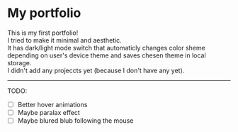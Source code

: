 # My portfolio
This is my first portfolio! <br> 
I tried to make it minimal and aesthetic. <br>
It has dark/light mode switch that automaticly changes color sheme depending on user's device theme and saves chesen theme in local storage. <br>
I didn't add any projeccts yet (because I don't have any yet). 
<hr>

TODO:
- [ ] Better hover animations
- [ ] Maybe paralax effect
- [ ] Maybe blured blub following the mouse
